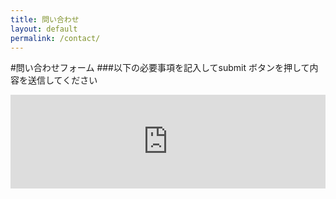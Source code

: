 ```yaml
---
title: 問い合わせ
layout: default
permalink: /contact/
---
```


#問い合わせフォーム
###以下の必要事項を記入してsubmit ボタンを押して内容を送信してください

<iframe style="border:none;width:100%;" id="form-database-cwxjcn" src="https://noteforms.com/forms/form-database-cwxjcn"></iframe><script type="text/javascript" onload="initEmbed('form-database-cwxjcn')" src="https://noteforms.com/widgets/iframe.min.js"></script>
